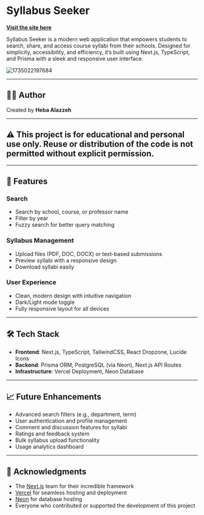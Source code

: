 # Syllabus Seeker

[**Visit the site here**](https://syllabus-seeker.vercel.app/)

Syllabus Seeker is a modern web application that empowers students to search, share, and access course syllabi from their schools. Designed for simplicity, accessibility, and efficiency, it’s built using Next.js, TypeScript, and Prisma with a sleek and responsive user interface.

![1735022197684](https://github.com/user-attachments/assets/e7c0e7c6-9543-4e7d-a01a-69fcbba2286c)

---

## 👩‍💻 Author

Created by **Heba Alazzeh**

---

## ⚠️ This project is for educational and personal use only. Reuse or distribution of the code is not permitted without explicit permission.

---

## 🌟 Features

### **Search**
- Search by school, course, or professor name
- Filter by year
- Fuzzy search for better query matching

### **Syllabus Management**
- Upload files (PDF, DOC, DOCX) or text-based submissions
- Preview syllabi with a responsive design
- Download syllabi easily

### **User Experience**
- Clean, modern design with intuitive navigation
- Dark/Light mode toggle
- Fully responsive layout for all devices

---

## 🛠 Tech Stack

- **Frontend**: Next.js, TypeScript, TailwindCSS, React Dropzone, Lucide Icons
- **Backend**: Prisma ORM, PostgreSQL (via Neon), Next.js API Routes
- **Infrastructure**: Vercel Deployment, Neon Database

---

## 📈 Future Enhancements

- Advanced search filters (e.g., department, term)
- User authentication and profile management
- Comment and discussion features for syllabi
- Ratings and feedback system
- Bulk syllabus upload functionality
- Usage analytics dashboard

---

## 🙏 Acknowledgments

- The [Next.js](https://nextjs.org/) team for their incredible framework
- [Vercel](https://vercel.com/) for seamless hosting and deployment
- [Neon](https://neon.tech/) for database hosting
- Everyone who contributed or supported the development of this project
